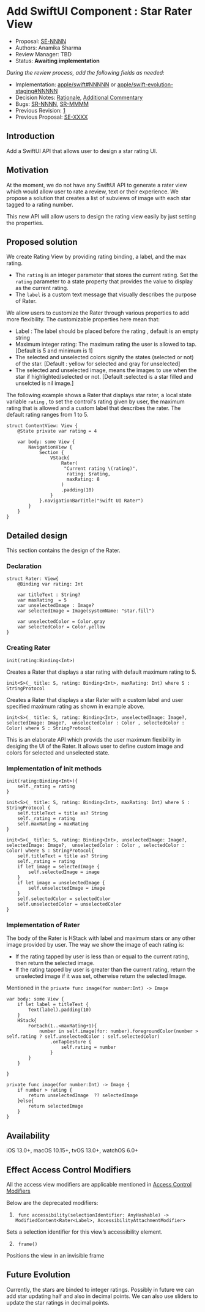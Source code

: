 # Add SwiftUI Component : Star Rater View

* Proposal: [SE-NNNN](NNNN-filename.md)
* Authors: Anamika Sharma
* Review Manager: TBD
* Status: **Awaiting implementation**

*During the review process, add the following fields as needed:*

* Implementation: [apple/swift#NNNNN](https://github.com/apple/swift/pull/NNNNN) or [apple/swift-evolution-staging#NNNNN](https://github.com/apple/swift-evolution-staging/pull/NNNNN)
* Decision Notes: [Rationale](https://forums.swift.org/), [Additional Commentary](https://forums.swift.org/)
* Bugs: [SR-NNNN](https://bugs.swift.org/browse/SR-NNNN), [SR-MMMM](https://bugs.swift.org/browse/SR-MMMM)
* Previous Revision: [1](https://github.com/apple/swift-evolution/blob/...commit-ID.../proposals/NNNN-filename.md)
* Previous Proposal: [SE-XXXX](XXXX-filename.md)

## Introduction

Add a SwiftUI API that allows user to design a star rating UI. 

## Motivation

At the moment, we do not have any SwiftUI API to generate a rater view which would allow user to rate a review, text or their experience. We propose a solution that creates a list of subviews of image with each star tagged to a rating number.

This new API will allow users to design the rating view easily by just setting the properties. 

## Proposed solution
We create Rating View by providing rating binding, a label, and the max rating. 

* The ```rating``` is an integer parameter that stores the current rating. Set the ```rating``` parameter to a state property that provides the value to display as the current rating. 
* The ```label``` is a custom text message that visually describes the purpose of Rater.

We allow users to customize the Rater through various properties to add more flexibility. The customizable properties here mean that:

* Label : The label should be placed before the rating , default  is an empty string
* Maximum integer rating: The maximum rating the user is allowed to tap. [Default is 5 and minimum is 1]
* The selected and unselected colors signify the states (selected or not) of the star. [Default : yellow for selected and gray for unselected]
* The selected and unselected image, means the images to use when the star if highlighted/selected or not. [Default :selected is a star filled and unselcted is nil image.]

The following example shows a Rater that displays star rater, a local state variable ```rating``` , to set the control's rating given by user, the maximum rating that is allowed and a custom label that describes the rater. The default rating ranges from 1 to 5.

```
struct ContentView: View {
    @State private var rating = 4
    
    var body: some View {
        NavigationView {
            Section {
                VStack{
                    Rater(
                     "Current rating \(rating)",
                      rating: $rating,
                      maxRating: 8
                    )
                    .padding(10)
                }  
            }.navigationBarTitle("Swift UI Rater")
        }
    }
}

```

## Detailed design

This section contains the design of the Rater. 

### Declaration

```
struct Rater: View{
    @Binding var rating: Int
    
    var titleText : String?
    var maxRating  = 5
    var unselectedImage : Image?
    var selectedImage = Image(systemName: "star.fill")
    
    var unselectedColor = Color.gray
    var selectedColor = Color.yellow
}
```

### Creating Rater

```init(rating:Binding<Int>)```

Creates a Rater that displays a star rating with default maximum rating to 5.


```init<S>(_ title: S, rating: Binding<Int>, maxRating: Int) where S : StringProtocol```

Creates a Rater that displays a star Rater with a custom label and user specified maximum rating as shown in example above.

```init<S>(_ title: S, rating: Binding<Int>, unselectedImage: Image?, selectedImage: Image?,  unselectedColor : Color , selectedColor : Color) where S : StringProtocol```

This is an elaborate API which provids the user maximum flexibility in desiging the UI of the Rater. It allows user to define custom image and colors for selected and unselected state.


### Implementation of init methods

```
init(rating:Binding<Int>){
    self._rating = rating
}
```
``` 
init<S>(_ title: S, rating: Binding<Int>, maxRating: Int) where S : StringProtocol {
    self.titleText = title as? String
    self._rating = rating
    self.maxRating = maxRating
}
```
``` 
init<S>(_ title: S, rating: Binding<Int>, unselectedImage: Image?, selectedImage: Image?,  unselectedColor : Color , selectedColor : Color) where S : StringProtocol{
    self.titleText = title as? String
    self._rating = rating
    if let image = selectedImage {
        self.selectedImage = image
    }
    if let image = unselectedImage {
        self.unselectedImage = image
    }
    self.selectedColor = selectedColor
    self.unselectedColor = unselectedColor
}

```
### Implementation of Rater
The body of the Rater is HStack with label and maximum stars or any other image provided by user. The way we show the image of each rating is: 

* If the rating tapped by user is less than or equal to the current rating, then return the selected image. 
* If the rating tapped by user is greater than the current rating, return the unselected image if it was set, otherwise return the selected Image.

Mentioned in the ```private func image(for number:Int) -> Image```

```
var body: some View {
    if let label = titleText {
        Text(label).padding(10)
    }
    HStack{
        ForEach(1..<maxRating+1){
            number in self.image(for: number).foregroundColor(number > self.rating ? self.unselectedColor : self.selectedColor)
                .onTapGesture {
                    self.rating = number
                }
        }
    }

}

private func image(for number:Int) -> Image {
    if number > rating {
        return unselectedImage  ?? selectedImage
    }else{
        return selectedImage
    }
}
```

## Availability
iOS 13.0+, 
macOS 10.15+, 
tvOS 13.0+, 
watchOS 6.0+

## Effect Access Control Modifiers

All the access view modifiers are applicable mentioned in [Access Control Modifiers](https://developer.apple.com/documentation/swiftui/stepper-view-modifiers) 

Below are the deprecated modifiers: 

1. ``` func accessibility(selectionIdentifier: AnyHashable) -> ModifiedContent<Rater<Label>, AccessibilityAttachmentModifier>```

Sets a selection identifier for this view’s accessibility element.

2. ``` frame()```

Positions the view in an invisible frame

## Future Evolution

Currently, the stars are binded to integer ratings. Possibly in future we can add star updating half and also in decimal points. 
We can also use sliders to update the star ratings in decimal points.

